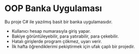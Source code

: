# OOP Banka Uygulaması

Bu proje C# ile yazılmış basit bir banka uygulamasıdır. 
- Kullanıcı hesap numarasıyla giriş yapar. 
- Bakiye görüntüleyebilir, para yatırabilir, para çekebilir. 
- Hatalı girişlerde program çökmez, uyarı verir.
- İlk hafta öğrendiklerimi pekiştirmek için ufak çaplı bir projedir.

